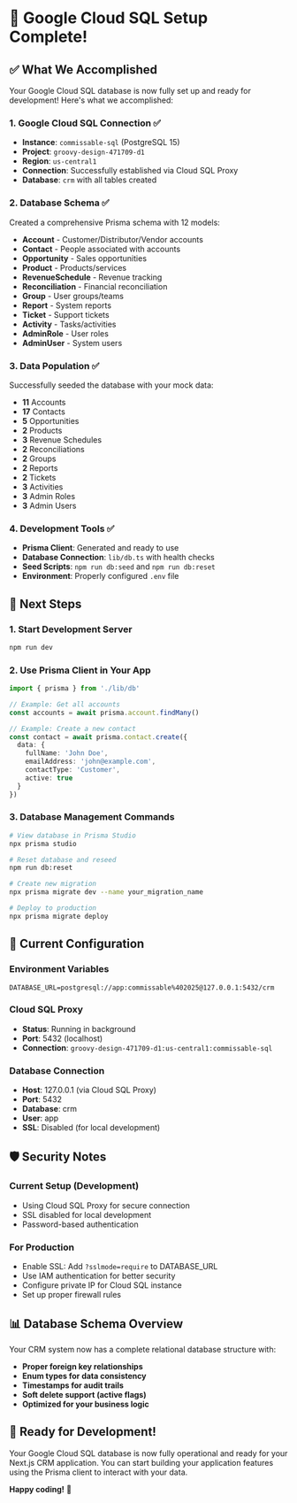 # 🎉 Google Cloud SQL Setup Complete!

## ✅ What We Accomplished

Your Google Cloud SQL database is now fully set up and ready for development! Here's what we accomplished:

### 1. **Google Cloud SQL Connection** ✅
- **Instance**: `commissable-sql` (PostgreSQL 15)
- **Project**: `groovy-design-471709-d1`
- **Region**: `us-central1`
- **Connection**: Successfully established via Cloud SQL Proxy
- **Database**: `crm` with all tables created

### 2. **Database Schema** ✅
Created a comprehensive Prisma schema with 12 models:
- **Account** - Customer/Distributor/Vendor accounts
- **Contact** - People associated with accounts  
- **Opportunity** - Sales opportunities
- **Product** - Products/services
- **RevenueSchedule** - Revenue tracking
- **Reconciliation** - Financial reconciliation
- **Group** - User groups/teams
- **Report** - System reports
- **Ticket** - Support tickets
- **Activity** - Tasks/activities
- **AdminRole** - User roles
- **AdminUser** - System users

### 3. **Data Population** ✅
Successfully seeded the database with your mock data:
- **11** Accounts
- **17** Contacts
- **5** Opportunities
- **2** Products
- **3** Revenue Schedules
- **2** Reconciliations
- **2** Groups
- **2** Reports
- **2** Tickets
- **3** Activities
- **3** Admin Roles
- **3** Admin Users

### 4. **Development Tools** ✅
- **Prisma Client**: Generated and ready to use
- **Database Connection**: `lib/db.ts` with health checks
- **Seed Scripts**: `npm run db:seed` and `npm run db:reset`
- **Environment**: Properly configured `.env` file

## 🚀 Next Steps

### 1. **Start Development Server**
```bash
npm run dev
```

### 2. **Use Prisma Client in Your App**
```typescript
import { prisma } from './lib/db'

// Example: Get all accounts
const accounts = await prisma.account.findMany()

// Example: Create a new contact
const contact = await prisma.contact.create({
  data: {
    fullName: 'John Doe',
    emailAddress: 'john@example.com',
    contactType: 'Customer',
    active: true
  }
})
```

### 3. **Database Management Commands**
```bash
# View database in Prisma Studio
npx prisma studio

# Reset database and reseed
npm run db:reset

# Create new migration
npx prisma migrate dev --name your_migration_name

# Deploy to production
npx prisma migrate deploy
```

## 🔧 Current Configuration

### Environment Variables
```env
DATABASE_URL=postgresql://app:commissable%402025@127.0.0.1:5432/crm
```

### Cloud SQL Proxy
- **Status**: Running in background
- **Port**: 5432 (localhost)
- **Connection**: `groovy-design-471709-d1:us-central1:commissable-sql`

### Database Connection
- **Host**: 127.0.0.1 (via Cloud SQL Proxy)
- **Port**: 5432
- **Database**: crm
- **User**: app
- **SSL**: Disabled (for local development)

## 🛡️ Security Notes

### Current Setup (Development)
- Using Cloud SQL Proxy for secure connection
- SSL disabled for local development
- Password-based authentication

### For Production
- Enable SSL: Add `?sslmode=require` to DATABASE_URL
- Use IAM authentication for better security
- Configure private IP for Cloud SQL instance
- Set up proper firewall rules

## 📊 Database Schema Overview

Your CRM system now has a complete relational database structure with:
- **Proper foreign key relationships**
- **Enum types for data consistency**
- **Timestamps for audit trails**
- **Soft delete support (active flags)**
- **Optimized for your business logic**

## 🎯 Ready for Development!

Your Google Cloud SQL database is now fully operational and ready for your Next.js CRM application. You can start building your application features using the Prisma client to interact with your data.

**Happy coding!** 🚀
